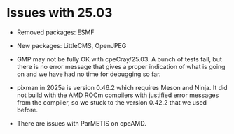 # Issues with 25.03

-   Removed packages: ESMF

-   New packages: LittleCMS, OpenJPEG

-   GMP may not be fully OK with cpeCray/25.03. A bunch of tests fail, but there is
    no error message that gives a proper indication of what is going on and we have 
    had no time for debugging so far.

-   pixman in 2025a is version 0.46.2 which requires Meson and Ninja. It did not build
    with the AMD ROCm compilers with justified error messages from the compiler, so we
    stuck to the version 0.42.2 that we used before. 

-   There are issues with ParMETIS on cpeAMD.

    
